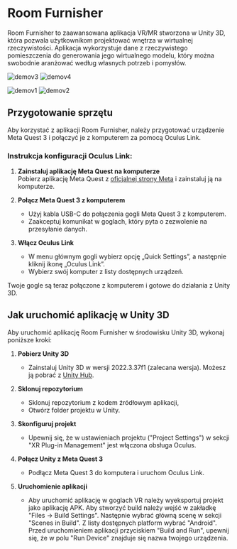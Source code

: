 # Room Furnisher  
Room Furnisher to zaawansowana aplikacja VR/MR stworzona w Unity 3D, która pozwala użytkownikom projektować wnętrza w wirtualnej rzeczywistości. Aplikacja wykorzystuje dane z rzeczywistego pomieszczenia do generowania jego wirtualnego modelu, który można swobodnie aranżować według własnych potrzeb i pomysłów.

![demov3](https://github.com/user-attachments/assets/2fb0b112-584e-4cf1-9b6d-52db970c333b)
![demov4](https://github.com/user-attachments/assets/0d037af4-c5d4-420d-b2ae-4e1b25383a7c)

![demov1](https://github.com/user-attachments/assets/b82718bd-f8c8-4dd4-923e-c3306c744afd)
![demov2](https://github.com/user-attachments/assets/2d4030cb-095b-45fa-8d9f-c2bc02d04960)


## Przygotowanie sprzętu  

Aby korzystać z aplikacji Room Furnisher, należy przygotować urządzenie Meta Quest 3 i połączyć je z komputerem za pomocą Oculus Link.  

### Instrukcja konfiguracji Oculus Link:  
1. **Zainstaluj aplikację Meta Quest na komputerze**  
   Pobierz aplikację Meta Quest z [oficjalnej strony Meta](https://www.meta.com/quest/setup/) i zainstaluj ją na komputerze.  

2. **Połącz Meta Quest 3 z komputerem**  
   - Użyj kabla USB-C do połączenia gogli Meta Quest 3 z komputerem.  
   - Zaakceptuj komunikat w goglach, który pyta o zezwolenie na przesyłanie danych.  

3. **Włącz Oculus Link**  
   - W menu głównym gogli wybierz opcję „Quick Settings”, a następnie kliknij ikonę „Oculus Link”.  
   - Wybierz swój komputer z listy dostępnych urządzeń.  

Twoje gogle są teraz połączone z komputerem i gotowe do działania z Unity 3D.  

## Jak uruchomić aplikację w Unity 3D  

Aby uruchomić aplikację Room Furnisher w środowisku Unity 3D, wykonaj poniższe kroki:  

1. **Pobierz Unity 3D**  
   - Zainstaluj Unity 3D w wersji 2022.3.37f1 (zalecana wersja). Możesz ją pobrać z [Unity Hub](https://unity.com/download).  

2. **Sklonuj repozytorium**  
   - Sklonuj repozytorium z kodem źródłowym aplikacji,
   - Otwórz folder projektu w Unity.  

3. **Skonfiguruj projekt**  
   - Upewnij się, że w ustawieniach projektu ("Project Settings") w sekcji "XR Plug-in Management" jest włączona obsługa Oculus.  

4. **Połącz Unity z Meta Quest 3**  
   - Podłącz Meta Quest 3 do komputera i uruchom Oculus Link.  

5. **Uruchomienie aplikacji**  
   - Aby uruchomić aplikację w goglach VR należy wyeksportuj projekt jako aplikację APK. Aby stworzyć build należy wejść w zakładkę "Files -> Build Settings". Następnie wybrać główną scenę w sekcji "Scenes in Build". Z listy dostępnych platform wybrać "Android". Przed uruchomieniem aplikacji przyciskiem "Build and Run", upewnij się, że w polu "Run Device" znajduje się nazwa twojego urządzenia.
